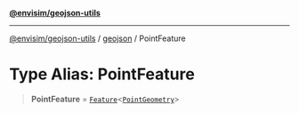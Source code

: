 [**@envisim/geojson-utils**](../../README.md)

---

[@envisim/geojson-utils]() / [geojson](../README.md) / PointFeature

# Type Alias: PointFeature

> **PointFeature** = [`Feature`](Feature.md)\<[`PointGeometry`](PointGeometry.md)\>
